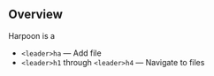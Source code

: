 
## Overview

Harpoon is a 

- `<leader>ha` — Add file
- `<leader>h1` through `<leader>h4` — Navigate to files